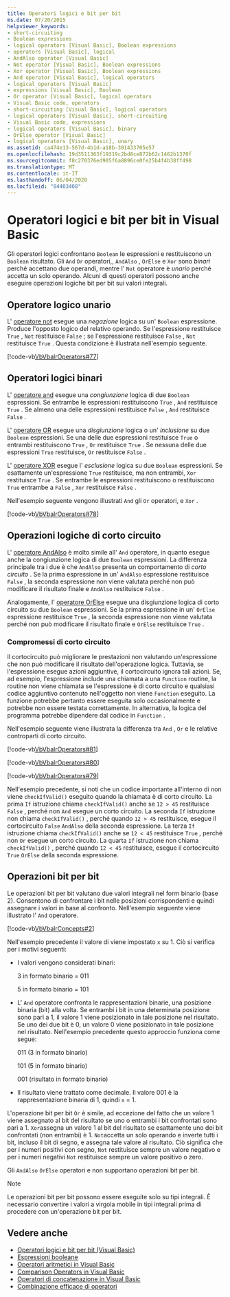 ```yaml
---
title: Operatori logici e bit per bit
ms.date: 07/20/2015
helpviewer_keywords:
- short-circuiting
- Boolean expressions
- logical operators [Visual Basic], Boolean expressions
- operators [Visual Basic], logical
- AndAlso operator [Visual Basic]
- Not operator [Visual Basic], Boolean expressions
- Xor operator [Visual Basic], Boolean expressions
- And operator [Visual Basic], logical operators
- logical operators [Visual Basic]
- expressions [Visual Basic], Boolean
- Or operator [Visual Basic], logical operators
- Visual Basic code, operators
- short-circuiting [Visual Basic], logical operators
- logical operators [Visual Basic], short-circuiting
- Visual Basic code, expressions
- logical operators [Visual Basic], binary
- OrElse operator [Visual Basic]
- logical operators [Visual Basic], unary
ms.assetid: ca474e13-567d-4b1d-a18b-301433705e57
ms.openlocfilehash: 19d3511363f19319c2bd8ce872b62c1462b1370f
ms.sourcegitcommit: f8c270376ed905f6a8896ce0fe25b4f4b38ff498
ms.translationtype: MT
ms.contentlocale: it-IT
ms.lasthandoff: 06/04/2020
ms.locfileid: "84403408"
---
```

# <a name="logical-and-bitwise-operators-in-visual-basic"></a>Operatori logici e bit per bit in Visual Basic
Gli operatori logici confrontano `Boolean` le espressioni e restituiscono un `Boolean` risultato. Gli `And` `Or` operatori,, `AndAlso` , `OrElse` e `Xor` sono *binari* perché accettano due operandi, mentre l' `Not` operatore è *unario* perché accetta un solo operando. Alcuni di questi operatori possono anche eseguire operazioni logiche bit per bit sui valori integrali.  
  
## <a name="unary-logical-operator"></a>Operatore logico unario  
 L' [operatore not](../../../language-reference/operators/not-operator.md) esegue una *negazione* logica su un' `Boolean` espressione. Produce l'opposto logico del relativo operando. Se l'espressione restituisce `True` , `Not` restituisce `False` ; se l'espressione restituisce `False` , `Not` restituisce `True` . Questa condizione è illustrata nell'esempio seguente.  
  
 [!code-vb[VbVbalrOperators#77](~/samples/snippets/visualbasic/VS_Snippets_VBCSharp/VbVbalrOperators/VB/Class1.vb#77)]  
  
## <a name="binary-logical-operators"></a>Operatori logici binari  
 L' [operatore and](../../../language-reference/operators/and-operator.md) esegue una *congiunzione* logica di due `Boolean` espressioni. Se entrambe le espressioni restituiscono `True` , `And` restituisce `True` . Se almeno una delle espressioni restituisce `False` , `And` restituisce `False` .  
  
 L' [operatore OR](../../../language-reference/operators/or-operator.md) esegue una *disgiunzione* logica o un' *inclusione* su due `Boolean` espressioni. Se una delle due espressioni restituisce `True` o entrambi restituiscono `True` , `Or` restituisce `True` . Se nessuna delle due espressioni `True` restituisce, `Or` restituisce `False` .  
  
 L' [operatore XOR](../../../language-reference/operators/xor-operator.md) esegue l' *esclusione* logica su due `Boolean` espressioni. Se esattamente un'espressione `True` restituisce, ma non entrambi, `Xor` restituisce `True` . Se entrambe le espressioni restituiscono o restituiscono `True` entrambe a `False` , `Xor` restituisce `False` .  
  
 Nell'esempio seguente vengono illustrati `And` gli `Or` operatori, e `Xor` .  
  
 [!code-vb[VbVbalrOperators#78](~/samples/snippets/visualbasic/VS_Snippets_VBCSharp/VbVbalrOperators/VB/Class1.vb#78)]  
  
## <a name="short-circuiting-logical-operations"></a>Operazioni logiche di corto circuito  
 L' [operatore AndAlso](../../../language-reference/operators/andalso-operator.md) è molto simile all' `And` operatore, in quanto esegue anche la congiunzione logica di due `Boolean` espressioni. La differenza principale tra i due è che `AndAlso` presenta un comportamento di *corto circuito* . Se la prima espressione in un' `AndAlso` espressione restituisce `False` , la seconda espressione non viene valutata perché non può modificare il risultato finale e `AndAlso` restituisce `False` .  
  
 Analogamente, l' [operatore OrElse](../../../language-reference/operators/orelse-operator.md) esegue una disgiunzione logica di corto circuito su due `Boolean` espressioni. Se la prima espressione in un' `OrElse` espressione restituisce `True` , la seconda espressione non viene valutata perché non può modificare il risultato finale e `OrElse` restituisce `True` .  
  
### <a name="short-circuiting-trade-offs"></a>Compromessi di corto circuito  
 Il cortocircuito può migliorare le prestazioni non valutando un'espressione che non può modificare il risultato dell'operazione logica. Tuttavia, se l'espressione esegue azioni aggiuntive, il cortocircuito ignora tali azioni. Se, ad esempio, l'espressione include una chiamata a una `Function` routine, la routine non viene chiamata se l'espressione è di corto circuito e qualsiasi codice aggiuntivo contenuto nell'oggetto non viene `Function` eseguito. La funzione potrebbe pertanto essere eseguita solo occasionalmente e potrebbe non essere testata correttamente. In alternativa, la logica del programma potrebbe dipendere dal codice in `Function` .  
  
 Nell'esempio seguente viene illustrata la differenza tra `And` , `Or` e le relative controparti di corto circuito.  
  
 [!code-vb[VbVbalrOperators#81](~/samples/snippets/visualbasic/VS_Snippets_VBCSharp/VbVbalrOperators/VB/Class1.vb#81)]  
  
 [!code-vb[VbVbalrOperators#80](~/samples/snippets/visualbasic/VS_Snippets_VBCSharp/VbVbalrOperators/VB/Class1.vb#80)]  
  
 [!code-vb[VbVbalrOperators#79](~/samples/snippets/visualbasic/VS_Snippets_VBCSharp/VbVbalrOperators/VB/Class1.vb#79)]  
  
 Nell'esempio precedente, si noti che un codice importante all'interno di non viene `checkIfValid()` eseguito quando la chiamata è di corto circuito. La prima `If` istruzione chiama `checkIfValid()` anche se `12 > 45` restituisce `False` , perché non `And` esegue un corto circuito. La seconda `If` istruzione non chiama `checkIfValid()` , perché quando `12 > 45` restituisce, esegue il cortocircuito `False` `AndAlso` della seconda espressione. La terza `If` istruzione chiama `checkIfValid()` anche se `12 < 45` restituisce `True` , perché non `Or` esegue un corto circuito. La quarta `If` istruzione non chiama `checkIfValid()` , perché quando `12 < 45` restituisce, esegue il cortocircuito `True` `OrElse` della seconda espressione.  
  
## <a name="bitwise-operations"></a>Operazioni bit per bit  
 Le operazioni bit per bit valutano due valori integrali nel form binario (base 2). Consentono di confrontare i bit nelle posizioni corrispondenti e quindi assegnare i valori in base al confronto. Nell'esempio seguente viene illustrato l' `And` operatore.  
  
 [!code-vb[VbVbalrConcepts#2](~/samples/snippets/visualbasic/VS_Snippets_VBCSharp/VbVbalrConcepts/VB/Class1.vb#2)]  
  
 Nell'esempio precedente il valore di viene impostato `x` su 1. Ciò si verifica per i motivi seguenti:  
  
- I valori vengono considerati binari:  
  
     3 in formato binario = 011  
  
     5 in formato binario = 101  
  
- L' `And` operatore confronta le rappresentazioni binarie, una posizione binaria (bit) alla volta. Se entrambi i bit in una determinata posizione sono pari a 1, il valore 1 viene posizionato in tale posizione nel risultato. Se uno dei due bit è 0, un valore 0 viene posizionato in tale posizione nel risultato. Nell'esempio precedente questo approccio funziona come segue:  
  
     011 (3 in formato binario)  
  
     101 (5 in formato binario)  
  
     001 (risultato in formato binario)  
  
- Il risultato viene trattato come decimale. Il valore 001 è la rappresentazione binaria di 1, quindi `x` = 1.  
  
 L'operazione bit per bit `Or` è simile, ad eccezione del fatto che un valore 1 viene assegnato al bit del risultato se uno o entrambi i bit confrontati sono pari a 1. `Xor`assegna un valore 1 al bit del risultato se esattamente uno dei bit confrontati (non entrambi) è 1. `Not`accetta un solo operando e inverte tutti i bit, incluso il bit di segno, e assegna tale valore al risultato. Ciò significa che per i numeri positivi con segno, `Not` restituisce sempre un valore negativo e per i numeri negativi `Not` restituisce sempre un valore positivo o zero.  
  
 Gli `AndAlso` `OrElse` operatori e non supportano operazioni bit per bit.  
  
> [!NOTE]
> Le operazioni bit per bit possono essere eseguite solo su tipi integrali. È necessario convertire i valori a virgola mobile in tipi integrali prima di procedere con un'operazione bit per bit.  
  
## <a name="see-also"></a>Vedere anche

- [Operatori logici e bit per bit (Visual Basic)](../../../language-reference/operators/logical-bitwise-operators.md)
- [Espressioni booleane](boolean-expressions.md)
- [Operatori aritmetici in Visual Basic](arithmetic-operators.md)
- [Comparison Operators in Visual Basic](comparison-operators.md)
- [Operatori di concatenazione in Visual Basic](concatenation-operators.md)
- [Combinazione efficace di operatori](efficient-combination-of-operators.md)
